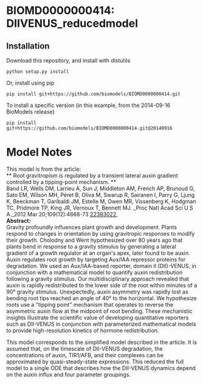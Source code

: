 # BIOMD0000000414: DIIVENUS_reducedmodel

## Installation

Download this repository, and install with distutils

`python setup.py install`

Or, install using pip

`pip install git+https://github.com/biomodels/BIOMD0000000414.git`

To install a specific version (in this example, from the 2014-09-16 BioModels release)

`pip install git+https://github.com/biomodels/BIOMD0000000414.git@20140916`


# Model Notes


This model is from the article:  
** Root gravitropism is regulated by a transient lateral auxin gradient controlled by a tipping-point mechanism. **   
Band LR, Wells DM, Larrieu A, Sun J, Middleton AM, French AP, Brunoud G, Sato
EM, Wilson MH, Péret B, Oliva M, Swarup R, Sairanen I, Parry G, Ljung K,
Beeckman T, Garibaldi JM, Estelle M, Owen MR, Vissenberg K, Hodgman TC,
Pridmore TP, King JR, Vernoux T, Bennett MJ. _Proc Natl Acad Sci U S A._2012
Mar 20;109(12):4668-73
[22393022](http://www.ncbi.nlm.nih.gov/pubmed/22393022),  
**Abstract:**   
Gravity profoundly influences plant growth and development. Plants respond to
changes in orientation by using gravitropic responses to modify their growth.
Cholodny and Went hypothesized over 80 years ago that plants bend in response
to a gravity stimulus by generating a lateral gradient of a growth regulator
at an organ's apex, later found to be auxin. Auxin regulates root growth by
targeting Aux/IAA repressor proteins for degradation. We used an Aux/IAA-based
reporter, domain II (DII)-VENUS, in conjunction with a mathematical model to
quantify auxin redistribution following a gravity stimulus. Our
multidisciplinary approach revealed that auxin is rapidly redistributed to the
lower side of the root within minutes of a 90° gravity stimulus. Unexpectedly,
auxin asymmetry was rapidly lost as bending root tips reached an angle of 40°
to the horizontal. We hypothesize roots use a "tipping point" mechanism that
operates to reverse the asymmetric auxin flow at the midpoint of root bending.
These mechanistic insights illustrate the scientific value of developing
quantitative reporters such as DII-VENUS in conjunction with parameterized
mathematical models to provide high-resolution kinetics of hormone
redistribution.

This model corresponds to the simplified model described in the article. It is
assumed that, on the timescale of DII-VENUS degradation, the concentrations of
auxin, TIR1/AFB, and their complexes can be approximated by quasi-steady-state
expressions. This reduced the full model to a single ODE that describes how
the DII-VENUS dynamics depend on the auxin influx and four parameter
groupings.


